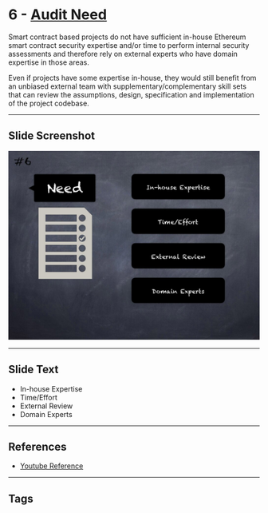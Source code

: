 
# 6 - [Audit Need](./Audit%20Need.md)

Smart contract based projects do not have sufficient in-house Ethereum smart contract security expertise and/or time to perform internal security assessments and therefore rely on external experts who have domain expertise in those areas. 

Even if projects have some expertise in-house, they would still benefit from an unbiased external team with supplementary/complementary skill sets that can review the assumptions, design, specification and implementation of the project codebase.
___
## Slide Screenshot
![006.jpg](../../images/6.%20Audit%20Techniques%20and%20Tools%20101/006.jpg)
___
## Slide Text
- In-house Expertise
- Time/Effort
- External Review
- Domain Experts
___
## References
- [Youtube Reference](https://youtu.be/M0C7z3TE5Go?t=347)
___
## Tags
